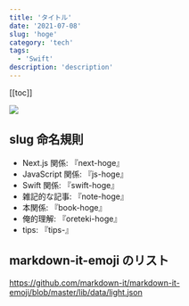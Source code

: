 ```yaml
---
title: 'タイトル'
date: '2021-07-08'
slug: 'hoge'
category: 'tech'
tags:
  - 'Swift'
description: 'description'
---
```


[[toc]]

<img src="@image/4.png">

## slug 命名規則

- Next.js 関係: 『next-hoge』
- JavaScript 関係: 『js-hoge』
- Swift 関係: 『swift-hoge』
- 雑記的な記事: 『note-hoge』
- 本関係: 『book-hoge』
- 俺的理解: 『oreteki-hoge』
- tips: 『tips-』

## markdown-it-emoji のリスト

https://github.com/markdown-it/markdown-it-emoji/blob/master/lib/data/light.json
